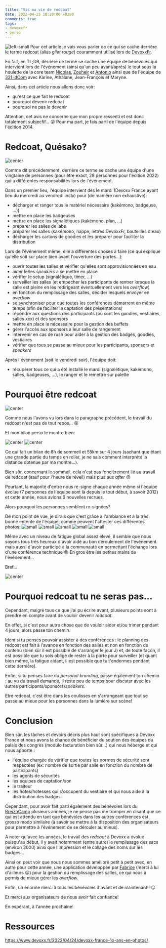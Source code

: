 ```yaml
---
title: "Vis ma vie de redcoat"
date: 2022-04-25 10:20:00 +0200
comments: true
tags: 
- devoxxfr
- perso
---
```

![left-small](/images/redcoat/logo_devoxx_france_2019_simple.png)
Pour cet article je vais vous parler de ce qui se cache derrière le terme redcoat (alias _gilet rouge_) couramment utilisé lors de [DevoxxFr](https://www.devoxx.fr/).

En fait, en TL;DR, derrière ce terme se cache une équipe de bénévoles qui intervient lors de l'événement (ainsi qu'un peu avant/après) le tout sous la houlette de la core team [Nicolas](https://twitter.com/nmartignole), [Zouheir](https://twitter.com/zouheircadi) et [Antonio](https://twitter.com/agoncal) ainsi que de l'équipe de [321 idCom](https://321idcom.fr/) avec Karine, Athalane, Jean-François et Maryne.

<!-- more -->

Ainsi, dans cet article nous allons donc voir:
- qu'est ce que fait le redcoat
- pourquoi devenir redcoat
- pourquoi ne pas le devenir

<div class="note">

Attention, cet avis ne concerne que mon propre ressenti et est donc totalement subjecfif... :stuck_out_tongue_winking_eye: 
Pour ma part, je fais parti de l'équipe depuis l'édition 2014.

</div>


# Redcoat, Quésako?

![center](/images/redcoat/FQ8H-1qWYAADXiL.jpeg)

Comme dit précédemment, derrière ce terme se cache une équipe d'une vingtaine de personnes (pour être exact, 28 personnes pour l'édition 2022) qui a différentes responsabilités lors de l'événement.

Dans un premier lieu, l'équipe intervient dès le mardi (Devoxx France ayant lieu du mercredi au vendredi inclu) pour (de manière non exhaustive):
- décharger et ranger tous le matériel nécessaire (kakémono, badgeuse, ...))
- mettre en place les badgeuses
- mettre en place les signalétiques (kakémono, plan, ...)
- préparer les salles de labs
- préparer les salles (kakémono, nappe, lettres DevoxxFr, bouteilles d'eau)
- décharger les cartons de goodies et les préparer pour faciliter la distribution

Lors de l'événement même, elle a différentes choses à faire (ce qui explique qu'elle soit sur place bien avant l'ouverture des portes...):
- ouvrir toutes les salles et vérifier qu'elles sont approvisionnées en eau
- aider le/les _speakers_ à se mettre en place
- vérifier le setup (signalétique, timer, ...)
- surveiller les salles (et empecher les participants de rentrer lorsque la salle est pleine en les redirigeant éventuellement vers les _overflow_)
- en fonction du remplissage des salles, décider lesquels envoyer en _overflow_
- se synchroniser pour que toutes les conférences démarrent en même temps (afin de faciliter la captation des présentations)
- répondre aux questions des participants (où sont les goodies, vestiaires, salles xxx) et des sponsors
- mettre en place le nécessaire pour la gestion des buffets
- gérer l'accès aux sponsors à leur salle de rangement
- intervenir en cas de rush pour aider à la gestion des badges, goodies, vestiaires
- vérifier que tous se passe au mieux pour les participants, sponsors et _speakers_

Après l'événement (soit le vendredi soir), l'équipe doit:
- récupérer tous ce qui a été installé le mardi (signalétique, kakémono, salles, badgeuses, ...), le ranger et le remettre sur palette

# Pourquoi être redcoat

![center](/images/redcoat/FQ8IAjMWYAAnk3G.jpeg)

Comme nous l'avons vu lors dans le paragraphe précédent, le travail du redcoat n'est pas de tout repos... :stuck_out_tongue_winking_eye: 

Et mon bilan perso le montre bien:

![center](/images/redcoat/sommeil.png)
![center](/images/redcoat/distance.png)

Ce qui fait un bilan de 8h de sommeil et 55km sur 4 jours (sachant que étant une grande partie du temps en roller, je ne sais comment interprété la distance obtenue par ma montre...).

Bien sûr, concernant le sommeil, cela n'est pas foncièrement lié au travail de redcoat (sauf pour l'heure de réveil) mais plus aux _after_ :stuck_out_tongue_winking_eye:

Pourtant, la majorité d'entre nous re-signe chaque année même si l'équipe évolue (7 personnes de l'équipe sont là depuis le tout début, à savoir 2012) et cette année, nous avions 6 nouvelles recrues.

Alors pourquoi les personnes semblent re-signées? 

De mon point de vue, je dirais que c'est grâce à l'ambiance et à la très bonne entente de l'équipe, comme peuvent l'attester ces différentes photos:
![small](/images/redcoat/FQ-4UACXoAIhNOk.jpeg)
![small](/images/redcoat/FQ-G30nX0AAi_Lm.jpeg)
![small](/images/redcoat/FQ-xmHRXwAcSGuo.jpeg)
![small](/images/redcoat/FQ-0RHYXIAEKekR.jpeg)
![small](/images/redcoat/FQ9eQJtXsAAyVtm.jpeg)

Même avec un niveau de fatigue global assez élevé, il semble que nous soyons tous très heureux d'avoir aidé au bon déroulement de l'événement. mais aussi d'avoir participé à la communauté en permettant l'échange lors d'une conférence technique :stuck_out_tongue_winking_eye: 
En gros être les petites mains de l'événement...

Bref...

![center](/images/redcoat/FQ8H_zaXEAAqgbM.jpeg)

# Pourquoi redcoat tu ne seras pas...

Cependant, malgré tous ce que j'ai pu écrire avant, plusieurs points sont à prendre en compte avant de vouloir devenir _redcoat_.

En effet, si c'est pour autre chose que de vouloir aider et/ou trimer pendant 4 jours, alors passe ton chemin.

Idem si tu penses pouvoir assister à des conférences : le planning des redcoat est fait à l'avance en fonction des salles et non en fonction du contenu (bien sûr il est possible de s'arranger le jour J) et, de toute façon, il est possible que tu sois obligé de rester à la porte pour surveiller (et quant bien même, la fatigue aidant, il est possible que tu t'endormes pendant cette dernière).

Enfin, si tu penses faire du _personal branding_, passe également ton chemin : au vu du travail demandé, il reste peu de temps pour discuter avec les autres participants/sponsors/_speakers_.

Etre redcoat, c'est être dans les coulisses en s'arrangeant que tout se passe au mieux pour les personnes dans la lumière sur scène!


# Conclusion

Bien sûr, les tâches et devoirs décris plus haut sont spécifiques à Devoxx France et nous avons la chance de bénéficier du soutien des équipes du palais des congrès (modulo facturation bien sûr...) qui nous héberge et qui nous apporte :
- l'équipe chargée de vérifier que toutes les normes de sécurité sont respectées (ex: nombre de sortie par salle en fonction du nombre de participants)
- les agents de sécurités
- les équipes de captation/son
- le traiteur
- les hotes/hotesses qui s'occupent du vestiaire et qui nous aide à la distribution des badges

Cependant, pour avoir fait parti également des bénévoles lors du [BreizhCamp](https://www.breizhcamp.org/) plusieurs années, je ne pense pas me tromper en disant que ce qui est attendu en tant que bénévoles dans les autres conférences est grosso modo similaire (à savoir se mettre à la disposition des organisateurs pour permettre à l'événement de se dérouler au mieux). 

A noter qu'avec les années, le travail des _redcoat_ à Devoxx a évolué puisqu'au début, il y avait notamment (entre autre) le remplissage des sacs (environ 3000) ainsi que l'impression et le collage des noms sur les badges...

Ainsi on peut voir que nous nous sommes amélioré petit à petit avec, en autre pour cette année, une application développée par [Fabrice](https://twitter.com/fsznajderman) (merci à lui d'ailleurs :stuck_out_tongue_winking_eye:) pour la gestion du remplissage des salles, ce qui nous a permis de mieux gérer les _overflow_.

Enfin, un énorme merci à tous les bénévoles d'avant et de maintenant!! :stuck_out_tongue_winking_eye: 

Et merci aux organisateurs de nous avoir fait confiance!

En espérant, à l'année prochaine!


# Ressources

https://www.devoxx.fr/2022/04/24/devoxx-france-1o-ans-en-photos/



